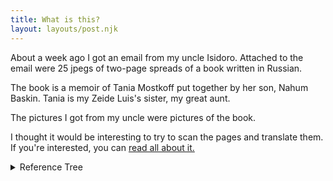 ```yaml
---
title: What is this?
layout: layouts/post.njk
---
```


About a week ago
I got an email  from
my uncle Isidoro.
Attached to the email
were 25 jpegs of two-page spreads
of a book written in Russian.

The book is a memoir of Tania Mostkoff
put together by her son, Nahum Baskin.
Tania is my Zeide Luis's sister,
my great aunt.

The pictures I got from my uncle
were pictures of the book.

I thought it would be interesting
to try to scan the pages and translate them.
If you're interested, you can
[read all about it.](https://github.com/pborenstein/tania-project/blob/master/project-pieces/README.md)




<details>
<summary>Reference Tree</summary>

<img src="/assets/img/tree.svg">

</details>
